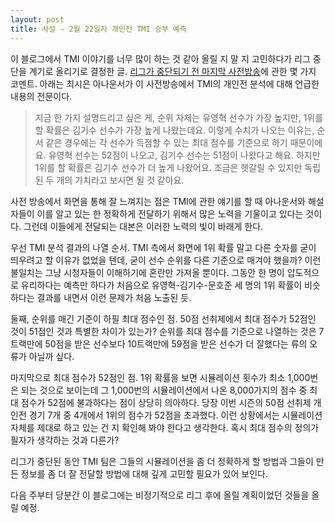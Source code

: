 ```yaml
---
layout: post
title: 사설 - 2월 22일자 개인전 TMI 승부 예측
---
```


이 블로그에서 TMI 이야기를 너무 많이 하는 것 같아 올릴 지 말 지 고민하다가 리그 중단을 계기로 올리기로 결정한 글. [리그가 중단되기 전 마지막 사전방송](https://www.youtube.com/watch?v=sXFj_RHRXcQ)에 관한 몇 가지 코멘트. 아래는 최시은 아나운서가 이 사전방송에서 TMI의 개인전 분석에 대해 언급한 내용의 전문이다.

> 지금 한 가지 설명드리고 싶은 게, 순위 자체는 유영혁 선수가 가장 높지만, 1위를 할 확률은 김기수 선수가 가장 높게 나왔는데요. 이렇게 수치가 나오는 이유는, 순서 같은 경우에는 각 선수가 득점할 수 있는 최대 점수를 기준으로 하기 때문이에요. 유영혁 선수는 52점이 나오고, 김기수 선수는 51점이 나왔다고 해요. 하지만 1위를 할 확률은 김기수 선수가 더 높게 나왔어요. 조금은 헷갈릴 수 있지만 독립된 두 개의 가치라고 보시면 될 것 같아요.

사전 방송에서 화면을 통해 잘 느껴지는 점은 TMI에 관한 얘기를 할 때 아나운서와 해설자들이 이를 알고 있는 한 정확하게 전달하기 위해서 많은 노력을 기울이고 있다는 것이다. 그런데 이들에게 전달되는 대본은 이러한 노력의 빛이 바래게 한다. 

우선 TMI 분석 결과의 나열 순서. TMI 측에서 화면에 1위 확률 말고 다른 숫자를 굳이 띄우려고 할 이유가 없었을 텐데, 굳이 선수 순위를 다른 기준으로 매겨야 했을까? 이런 불일치는 그냥 시청자들이 이해하기에 혼란만 가져올 뿐이다. 그동안 한 명이 압도적으로 유리하다는 예측만 하다가 처음으로 유영혁-김기수-문호준 세 명의 1위 확률이 비슷하다는 결과를 내면서 이런 문제가 처음 노출된 듯. 

둘째, 순위를 매긴 기준이 하필 최대 점수인 점. 50점 선취제에서 최대 점수가 52점인 것이 51점인 것과 특별한 차이가 있는가? 순위를 최대 점수를 기준으로 나열하는 것은 7트랙만에 50점을 받은 선수보다 10트랙만에 59점을 받은 선수가 더 잘했다는 류의 오류가 아닐까 싶다.

마지막으로 최대 점수가 52점인 점. 1위 확률을 보면 시뮬레이션 횟수가 최소 1,000번은 되는 것으로 보이는데 그 1,000번의 시뮬레이션에서 나온 8,000가지의 점수 중 최대 점수가 52점에 불과하다는 점이 상당히 의아하다. 당장 이번 시즌의 50점 선취제 개인전 경기 7개 중 4개에서 1위의 점수가 52점을 초과했다. 이런 상황에서는 시뮬레이션 자체를 제대로 하고 있는 건 지 확인해 봐야 한다고 생각한다. 혹시 최대 점수의 정의가 필자가 생각하는 것과 다른가?

리그가 중단된 동안 TMI 팀은 그들의 시뮬레이션을 좀 더 정확하게 할 방법과 그들이 만든 정보를 좀 더 잘 전달할 방법에 대해 깊게 고민할 필요가 있어 보인다. 

다음 주부터 당분간 이 블로그에는 비정기적으로 리그 후에 올릴 계획이었던 것들을 올릴 예정.
